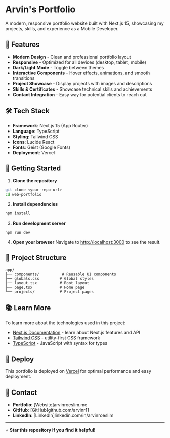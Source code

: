 # Arvin's Portfolio

A modern, responsive portfolio website built with Next.js 15, showcasing my projects, skills, and experience as a Mobile Developer.

## 🚀 Features

- **Modern Design** - Clean and professional portfolio layout
- **Responsive** - Optimized for all devices (desktop, tablet, mobile)
- **Dark/Light Mode** - Toggle between themes
- **Interactive Components** - Hover effects, animations, and smooth transitions
- **Project Showcase** - Display projects with images and descriptions
- **Skills & Certificates** - Showcase technical skills and achievements
- **Contact Integration** - Easy way for potential clients to reach out

## 🛠️ Tech Stack

- **Framework**: Next.js 15 (App Router)
- **Language**: TypeScript
- **Styling**: Tailwind CSS
- **Icons**: Lucide React
- **Fonts**: Geist (Google Fonts)
- **Deployment**: Vercel

## 🚀 Getting Started

1. **Clone the repository**
```bash
git clone <your-repo-url>
cd web-portfolio
```

2. **Install dependencies**
```bash
npm install
```

3. **Run development server**
```bash
npm run dev
```

4. **Open your browser**
Navigate to [http://localhost:3000](http://localhost:3000) to see the result.

## 📁 Project Structure

```
app/
├── components/          # Reusable UI components
├── globals.css         # Global styles
├── layout.tsx          # Root layout
├── page.tsx            # Home page
└── projects/           # Project pages
```

## 📚 Learn More

To learn more about the technologies used in this project:

- [Next.js Documentation](https://nextjs.org/docs) - learn about Next.js features and API
- [Tailwind CSS](https://tailwindcss.com/docs) - utility-first CSS framework
- [TypeScript](https://www.typescriptlang.org/docs) - JavaScript with syntax for types

## 🚀 Deploy

This portfolio is deployed on [Vercel](https://vercel.com) for optimal performance and easy deployment.

## 📧 Contact

- **Portfolio**: [Website]arvinroeslim.me
- **GitHub**: [GitHub]github.com/arvinr11
- **LinkedIn**: [LinkedIn]linkedin.com/in/arvinroeslim

---

⭐ **Star this repository if you find it helpful!**
